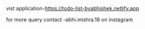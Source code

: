 vist application-https://todo-list-byabhishek.netlify.app

for more query contact -abhi.mishra.18 on instagram
